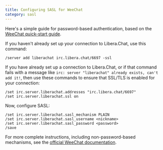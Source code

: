 ```yaml
---
title: Configuring SASL for WeeChat
category: sasl
---
```


Here's a simple guide for password-based authentication, based on the
[WeeChat quick-start guide](https://weechat.org/files/doc/stable/weechat_quickstart.en.html).

If you haven't already set up your connection to Libera.Chat, use this command:

    /server add liberachat irc.libera.chat/6697 -ssl

If you have already set up a connection to Libera.Chat, or if that command
fails with a message like
`irc: server "liberachat" already exists, can't add it!`, then use these
commands to ensure that SSL/TLS is enabled for your connection:

    /set irc.server.liberachat.addresses "irc.libera.chat/6697"
    /set irc.server.liberachat.ssl on

Now, configure SASL:

    /set irc.server.liberachat.sasl_mechanism PLAIN
    /set irc.server.liberachat.sasl_username <nickname>
    /set irc.server.liberachat.sasl_password <password>
    /save

For more complete instructions, including non-password-based mechanisms,
see the [official WeeChat documentation](https://www.weechat.org/files/doc/stable/weechat_user.en.html#irc_sasl_authentication).
